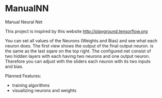 # ManualNN
Manual Neural Net

This project is inspired by this website http://playground.tensorflow.org

You can set all values of the Neurons (Weights and Bias) and see what each neuron does.
The first view shows the output of the final output neuron. is the same as the last sqare on the top right. The configured net consist of two hidden layers with each having two neurons and one output neuron. Therefore you can adjust with the sliders each neuron with its two inputs and bias.

Planned Features:
- training algorithms
- visualizing neurons and weights
